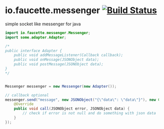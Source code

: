 io.faucette.messenger [![Build Status](https://travis-ci.org/nathanfaucett/io.faucette.messenger.svg?branch=master)](https://travis-ci.org/nathanfaucett/io.faucette.messenger)
=======

simple socket like messenger for java

```java
import io.faucette.messenger.Messenger;
import some.adapter.Adapter;

/*
public interface Adapter {
    public void addMessageListener(Callback callback);
    public void onMessage(JSONObject data);
    public void postMessage(JSONObject data);
}
*/


Messenger messenger = new Messenger(new Adapter());

// callback optional
messenger.send("message", new JSONObject("{\"data\": \"data\"}"), new Callback() {
    @Override
    public void call(JSONObject error, JSONObject data) {
        // check if error is not null and do something with json data
    }
});
```
